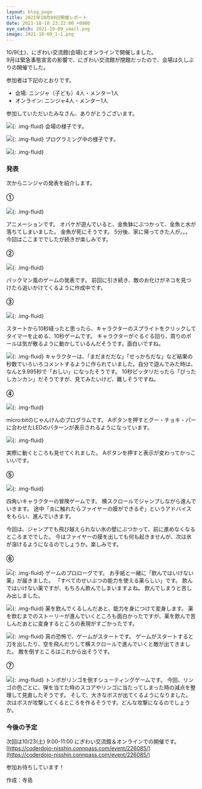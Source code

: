 ```yaml
---
layout: blog_page
title: 2021年10月09日開催レポート
date: 2021-10-18 23:22:00 +0900
eye_catch: 2021-10-09_small.png
image: 2021-10-09_1-1.png
---
```


10/9(土)、にぎわい交流館(会場)とオンラインで開催しました。<br />
9月は緊急事態宣言の影響で、にぎわい交流館が閉館だったので、会場は久しぶりの開催でした。

参加者は下記のとおりです。
* 会場: ニンジャ（子ども）4人・メンター1人
* オンライン: ニンジャ4人・メンター1人

参加していただいたみなさん、ありがとうございます。

![](/assets/img/2021-10-09_0-1.jpg){: .img-fluid}
会場の様子です。

![](/assets/img/2021-10-09_0-2.jpg){: .img-fluid}
プログラミング中の様子です。

![](/assets/img/2021-10-09_0-3.jpg){: .img-fluid}

### 発表
次からニンジャの発表を紹介します。

#### &#9312;

![](/assets/img/2021-10-09_1-1.png){: .img-fluid}

アニメーションです。
オバケが遊んでいると、金魚鉢にぶつかって、金魚と水が落ちてしまいました。
金魚が死にそうです。
5分後、家に帰ってきた人が。。。
今回はここまででしたが続きが楽しみです。


#### &#9313;

![](/assets/img/2021-10-09_2-1.png){: .img-fluid}

パックマン風のゲームの発表です。
前回に引き続き、敵のお化けがネコを見つけたら追いかけてくるように作成中です。

#### &#9314;

![](/assets/img/2021-10-09_3-1.png){: .img-fluid}

スタートから10秒経ったと思ったら、キャラクターのスプライトをクリックしてタイマーを止める、10秒ゲームです。
キャラクターがぐるぐる回り、周りのボールは気が散るように動かしているんだそうです。面白いですね。

![](/assets/img/2021-10-09_3-2.png){: .img-fluid}
キャラクターは、「まだまだだな」「せっかちだな」など結果の秒数でいろいろコメントするように作られていました。自分で遊んでみた時は、なんと9.995秒で「おしい」になったそうです。
10秒ピッタリだったら「ぴったしカンカン」だそうですが、見てみたいけど、難しそうですね。

#### &#9315;

![](/assets/img/2021-10-09_4-1.png){: .img-fluid}

micro:bitのじゃんけんのプログラムです。
Aボタンを押すとグー・チョキ・パーに合わせたLEDのパターンが表示されるようになっています。

![](/assets/img/2021-10-09_4-2.png){: .img-fluid}

実際に動くところも見せてくれました。
Aボタンを押すと表示が変わってかっこいいです。

#### &#9316;

![](/assets/img/2021-10-09_5-1.png){: .img-fluid}

四角いキャラクターの冒険ゲームです。
横スクロールでジャンプしながら進んでいきます。
途中「炎に触れたらファイヤーの膜ができるぞ」というアドバイスをもらい、進んでいきます。

今回は、ジャンプでも飛び越えられない氷の壁にぶつかって、前に進めなくなるところまででした。
今はファイヤーの膜を出しても何も起きませんが、次は氷が溶けるようになるのでしょうか。楽しみです。


#### &#9317;

![](/assets/img/2021-10-09_6-1.png){: .img-fluid}
ゲームのプロローグです。
お手紙と一緒に「飲んではいけない薬」が届きました。
「すべてのせいぶつの能力を使える薬らしい」です。
飲んではいけない薬ですが、もちろん飲んでしまいますよね。
飲んでしまうと苦しみ出しました。

![](/assets/img/2021-10-09_6-2.png){: .img-fluid}
薬を飲んでくるしんだあと、能力を身につけて変身します。
薬を飲むまでのストーリーが進んでいくところも面白かったですが、薬を飲んで苦しんだあとに変身するところの表現がすごかったです。

![](/assets/img/2021-10-09_6-3.png){: .img-fluid}
真の恐怖で、ゲームがスタートです。
ゲームがスタートすると刀を出したり、空を飛んだりして横スクロールで進んでいくと敵が出てきました。
敵を倒すところはこれから出そうです。

#### &#9318;

![](/assets/img/2021-10-09_7-1.png){: .img-fluid}
トンボがリンゴを倒すシューティングゲームです。
今回、リンゴの色ごとに、弾を当てた時のスコアやリンゴに当たってしまった時の減点を整理して見直したそうです。
そして、大きなボスが出てくるようになりました。
次はボスが攻撃してくるところを作るそうです。どんな攻撃になるのでしょうか。

### 今後の予定
次回は10/23(土) 9:00-11:00 にぎわい交流館＆オンラインでの開催です。<br/>
[https://coderdojo-nisshin.connpass.com/event/226085/](https://coderdojo-nisshin.connpass.com/event/226085/)

参加お待ちしています！

作成：寺島
